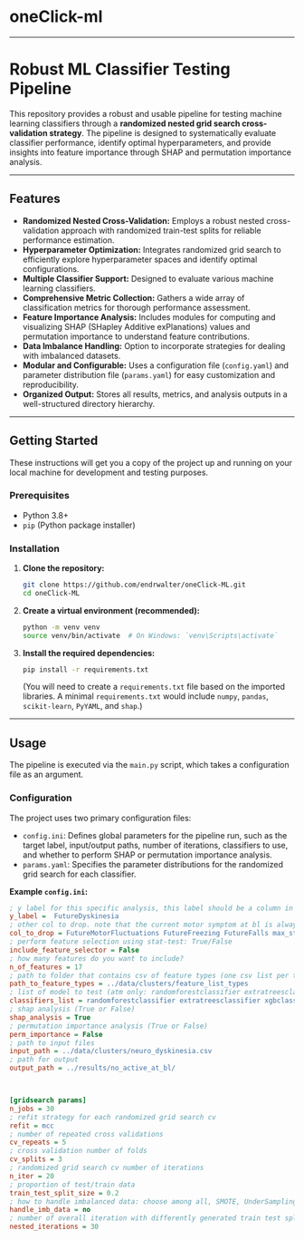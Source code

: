 # oneClick-ml


---
# Robust ML Classifier Testing Pipeline

This repository provides a robust and usable pipeline for testing machine learning classifiers through a **randomized nested grid search cross-validation strategy**. The pipeline is designed to systematically evaluate classifier performance, identify optimal hyperparameters, and provide insights into feature importance through SHAP and permutation importance analysis.

---
## Features

* **Randomized Nested Cross-Validation:** Employs a robust nested cross-validation approach with randomized train-test splits for reliable performance estimation.
* **Hyperparameter Optimization:** Integrates randomized grid search to efficiently explore hyperparameter spaces and identify optimal configurations.
* **Multiple Classifier Support:** Designed to evaluate various machine learning classifiers.
* **Comprehensive Metric Collection:** Gathers a wide array of classification metrics for thorough performance assessment.
* **Feature Importance Analysis:** Includes modules for computing and visualizing SHAP (SHapley Additive exPlanations) values and permutation importance to understand feature contributions.
* **Data Imbalance Handling:** Option to incorporate strategies for dealing with imbalanced datasets.
* **Modular and Configurable:** Uses a configuration file (`config.yaml`) and parameter distribution file (`params.yaml`) for easy customization and reproducibility.
* **Organized Output:** Stores all results, metrics, and analysis outputs in a well-structured directory hierarchy.

---
## Getting Started

These instructions will get you a copy of the project up and running on your local machine for development and testing purposes.

### Prerequisites

* Python 3.8+
* `pip` (Python package installer)

### Installation

1.  **Clone the repository:**
    ```bash
    git clone https://github.com/endrwalter/oneClick-ML.git
    cd oneClick-ML
    ```
2.  **Create a virtual environment (recommended):**
    ```bash
    python -m venv venv
    source venv/bin/activate  # On Windows: `venv\Scripts\activate`
    ```
3.  **Install the required dependencies:**
    ```bash
    pip install -r requirements.txt
    ```
    (You will need to create a `requirements.txt` file based on the imported libraries. A minimal `requirements.txt` would include `numpy`, `pandas`, `scikit-learn`, `PyYAML`, and `shap`.)

---
## Usage

The pipeline is executed via the `main.py` script, which takes a configuration file as an argument.

### Configuration

The project uses two primary configuration files:

* `config.ini`: Defines global parameters for the pipeline run, such as the target label, input/output paths, number of iterations, classifiers to use, and whether to perform SHAP or permutation importance analysis.
* `params.yaml`: Specifies the parameter distributions for the randomized grid search for each classifier.

**Example `config.ini`:**

```ini
; y label for this specific analysis, this label should be a column in the X.csv file present in analysis/Data/1_preprocessed_data
y_label =  FutureDyskinesia
; other col to drop. note that the current motor symptom at bl is always dropped - do not include it here
col_to_drop = FutureMotorFluctuations FutureFreezing FutureFalls max_status_longi CognitiveStatus
; perform feature selection using stat-test: True/False
include_feature_selector = False 
; how many features do you want to include?
n_of_features = 17
; path to folder that contains csv of feature types (one csv list per type)
path_to_feature_types = ../data/clusters/feature_list_types
; list of model to test (atm only: randomforestclassifier extratreesclassifier xgbclassifier logisticregression svc voting stacking)
classifiers_list = randomforestclassifier extratreesclassifier xgbclassifier logisticregression svc 
; shap analysis (True or False)
shap_analysis = True
; permutation importance analysis (True or False)
perm_importance = False
; path to input files
input_path = ../data/clusters/neuro_dyskinesia.csv
; path for output
output_path = ../results/no_active_at_bl/



[gridsearch params]
n_jobs = 30
; refit strategy for each randomized grid search cv
refit = mcc 
; number of repeated cross validations
cv_repeats = 5
; cross validation number of folds
cv_splits = 3
; randomized grid search cv number of iterations
n_iter = 20
; proportion of test/train data
train_test_split_size = 0.2
; how to handle imbalanced data: choose among all, SMOTE, UnderSampling, no
handle_imb_data = no
; number of overall iteration with differently generated train test splits (using different seed in train_test_split function)
nested_iterations = 30
